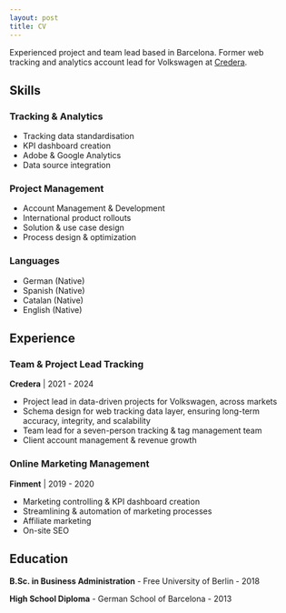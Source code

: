 ```yaml
---
layout: post
title: CV
---
```

Experienced project and team lead based in Barcelona. Former web tracking and analytics account lead for Volkswagen at [Credera](https://www.credera.com/de-de).

## Skills

### Tracking & Analytics
- Tracking data standardisation
- KPI dashboard creation
- Adobe & Google Analytics
- Data source integration

### Project Management
- Account Management & Development
- International product rollouts
- Solution & use case design
- Process design & optimization

### Languages
- German (Native)
- Spanish (Native)
- Catalan (Native)
- English (Native)

## Experience

### Team & Project Lead Tracking  
**Credera** | 2021 - 2024
- Project lead in data-driven projects for Volkswagen, across markets
- Schema design for web tracking data layer, ensuring long-term accuracy, integrity, and scalability
- Team lead for a seven-person tracking & tag management team
- Client account management & revenue growth

### Online Marketing Management  
**Finment** | 2019 - 2020
- Marketing controlling & KPI dashboard creation
- Streamlining & automation of marketing processes
- Affiliate marketing
- On-site SEO

## Education

**B.Sc. in Business Administration** - Free University of Berlin - 2018

**High School Diploma** - German School of Barcelona - 2013